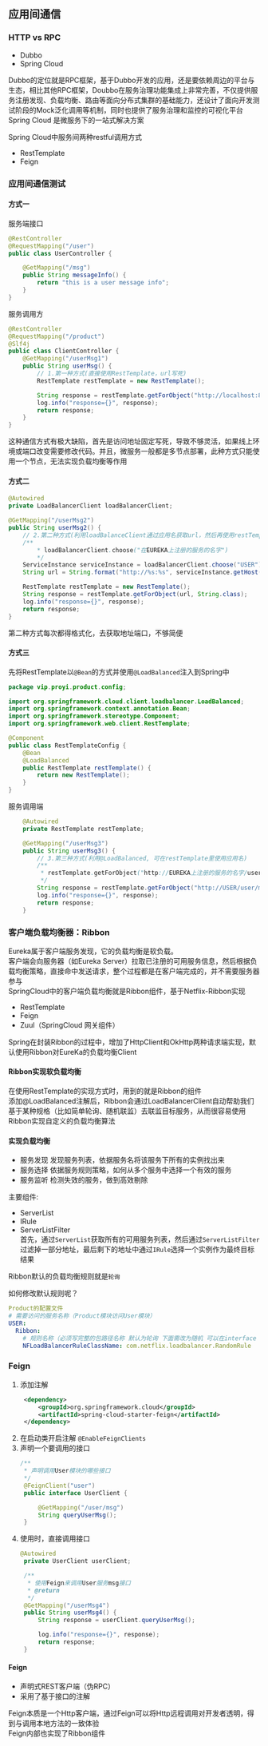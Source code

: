 ## 应用间通信
### HTTP vs RPC  
- Dubbo  
- Spring Cloud  

Dubbo的定位就是RPC框架，基于Dubbo开发的应用，还是要依赖周边的平台与生态，相比其他RPC框架，Doubbo在服务治理功能集成上非常完善，不仅提供服务注册发现、负载均衡、路由等面向分布式集群的基础能力，还设计了面向开发测试阶段的Mock泛化调用等机制，同时也提供了服务治理和监控的可视化平台  
Spring Cloud 是微服务下的一站式解决方案  

Spring Cloud中服务间两种restful调用方式  
- RestTemplate  
- Feign  

### 应用间通信测试
#### 方式一  
服务端接口  
```java
@RestController
@RequestMapping("/user")
public class UserController {

    @GetMapping("/msg")
    public String messageInfo() {
        return "this is a user message info";
    }
}
```
服务调用方  
```java
@RestController
@RequestMapping("/product")
@Slf4j
public class ClientController {
    @GetMapping("/userMsg1")
    public String userMsg() {
        // 1.第一种方式(直接使用RestTemplate，url写死)
        RestTemplate restTemplate = new RestTemplate();

        String response = restTemplate.getForObject("http://localhost:8081/user/msg", String.class);
        log.info("response={}", response);
        return response;
    }
}
```
这种通信方式有极大缺陷，首先是访问地址固定写死，导致不够灵活，如果线上环境或端口改变需要修改代码。并且，微服务一般都是多节点部署，此种方式只能使用一个节点，无法实现负载均衡等作用  
#### 方式二  
```java
@Autowired
private LoadBalancerClient loadBalancerClient;

@GetMapping("/userMsg2")
public String userMsg2() {
    // 2.第二种方式(利用loadBalanceClient通过应用名获取url，然后再使用restTemplate)
    /**
        * loadBalancerClient.choose("在EUREKA上注册的服务的名字")
        */
    ServiceInstance serviceInstance = loadBalancerClient.choose("USER");
    String url = String.format("http://%s:%s", serviceInstance.getHost(), serviceInstance.getPort()) + "/user/msg";

    RestTemplate restTemplate = new RestTemplate();
    String response = restTemplate.getForObject(url, String.class);
    log.info("response={}", response);
    return response;
}
```
第二种方式每次都得格式化，去获取地址端口，不够简便  
#### 方式三
先将RestTemplate以`@Bean`的方式并使用`@LoadBalanced`注入到Spring中  
```java
package vip.proyi.product.config;

import org.springframework.cloud.client.loadbalancer.LoadBalanced;
import org.springframework.context.annotation.Bean;
import org.springframework.stereotype.Component;
import org.springframework.web.client.RestTemplate;

@Component
public class RestTemplateConfig {
    @Bean
    @LoadBalanced
    public RestTemplate restTemplate() {
        return new RestTemplate();
    }
}
```
服务调用端
```java
    @Autowired
    private RestTemplate restTemplate;

    @GetMapping("/userMsg3")
    public String userMsg3() {
        // 3.第三种方式(利用@LoadBalanced, 可在restTemplate里使用应用名)
        /**
         * restTemplate.getForObject("http://EUREKA上注册的服务的名字/user/msg", String.class);
         */
        String response = restTemplate.getForObject("http://USER/user/msg", String.class);
        log.info("response={}", response);
        return response;
    }
```
### 客户端负载均衡器：Ribbon  
Eureka属于客户端服务发现，它的负载均衡是软负载。  
客户端会向服务器（如Eureka Server）拉取已注册的可用服务信息，然后根据负载均衡策略，直接命中发送请求，整个过程都是在客户端完成的，并不需要服务器参与  
SpringCloud中的客户端负载均衡就是Ribbon组件，基于Netflix-Ribbon实现   
- RestTemplate
- Feign  
- Zuul（SpringCloud 网关组件）  

Spring在封装Ribbon的过程中，增加了HttpClient和OkHttp两种请求端实现，默认使用Ribbon对EureKa的负载均衡Client  
#### Ribbon实现软负载均衡  
在使用RestTemplate的实现方式时，用到的就是Ribbon的组件  
添加@LoadBalanced注解后，Ribbon会通过LoadBalancerClient自动帮助我们基于某种规格（比如简单轮询、随机联监）去联监目标服务，从而很容易使用Ribbon实现自定义的负载均衡算法  

#### 实现负载均衡  
- 服务发现 发现服务列表，依据服务名将该服务下所有的实例找出来  
- 服务选择 依据服务规则策略，如何从多个服务中选择一个有效的服务  
- 服务监听 检测失效的服务，做到高效剔除  

主要组件:  
- ServerList  
- IRule  
- ServerListFilter  
首先，通过`ServerList`获取所有的可用服务列表，然后通过`ServerListFilter`过滤掉一部分地址，最后剩下的地址中通过`IRule`选择一个实例作为最终目标结果  

Ribbon默认的负载均衡规则就是`轮询`  

如何修改默认规则呢？  
```yml
Product的配置文件  
# 需要访问的服务名称（Product模块访问User模块）
USER:
  Ribbon:
    # 规则名称（必须写完整的包路径名称 默认为轮询 下面需改为随机 可以在interface IRule接口按住 ctrl + alt + 左键IRule查看几种实现规则）
    NFLoadBalancerRuleClassName: com.netflix.loadbalancer.RandomRule
```
### Feign  
1. 添加注解  
   ```xml
    <dependency>
        <groupId>org.springframework.cloud</groupId>
        <artifactId>spring-cloud-starter-feign</artifactId>
    </dependency>
    ```
2. 在启动类开启注解 `@EnableFeignClients`  
3. 声明一个要调用的接口  
   ```java
   /**
    * 声明调用User模块的哪些接口
    */
    @FeignClient("user")
    public interface UserClient {

        @GetMapping("/user/msg")
        String queryUserMsg();
    }
    ```
4. 使用时，直接调用接口  
   ```java
   @Autowired
    private UserClient userClient;

    /**
     * 使用Feign来调用User服务msg接口
     * @return
     */
    @GetMapping("/userMsg4")
    public String userMsg4() {
        String response = userClient.queryUserMsg();

        log.info("response={}", response);
        return response;
    }

   ```
#### Feign  
- 声明式REST客户端（伪RPC）  
- 采用了基于接口的注解  

Feign本质是一个Http客户端，通过Feign可以将Http远程调用对开发者透明，得到与调用本地方法的一致体验  
Feign内部也实现了Ribbon组件  